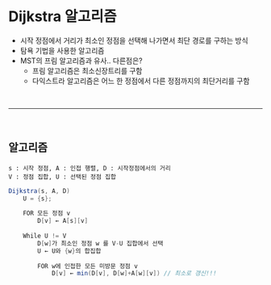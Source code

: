 # Dijkstra 알고리즘

* 시작 정점에서 거리가 최소인 정점을 선택해 나가면서 최단 경로를 구하는 방식
* 탐욕 기법을 사용한 알고리즘
* MST의 프림 알고리즘과 유사.. 다른점은?
  * 프림 알고리즘은 최소신장트리를 구함
  * 다익스트라 알고리즘은 어느 한 정점에서 다른 정점까지의 최단거리를 구함

<br>

---

<br>

## 알고리즘

```
s : 시작 정점, A : 인접 행렬, D : 시작정점에서의 거리
V : 정점 집합, U : 선택된 정점 집합
```

```java
Dijkstra(s, A, D)
	U = {s};
	
	FOR 모든 정점 v
		D[v] ← A[s][v]
	
	While U != V
		D[w]가 최소인 정점 w 를 V-U 집합에서 선택
		U ← U와 {w}의 합집합
		
		FOR w에 인접한 모든 미방문 정점 v
			D[v] ← min(D[v], D[w]+A[w][v]) // 최소로 갱신!!!
```

